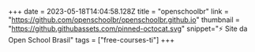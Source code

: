+++
date = 2023-05-18T14:04:58.128Z
title = "openschoolbr"
link = "https://github.com/openschoolbr/openschoolbr.github.io"
thumbnail = "https://github.githubassets.com/pinned-octocat.svg"
snippet=":zap: Site da Open School Brasil"
tags = ["free-courses-ti"]
+++
